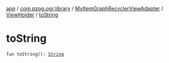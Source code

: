 [app](../../../index.md) / [com.pzpg.ogr.library](../../index.md) / [MyItemGraphRecyclerViewAdapter](../index.md) / [ViewHolder](index.md) / [toString](./to-string.md)

# toString

`fun toString(): `[`String`](https://kotlinlang.org/api/latest/jvm/stdlib/kotlin/-string/index.html)